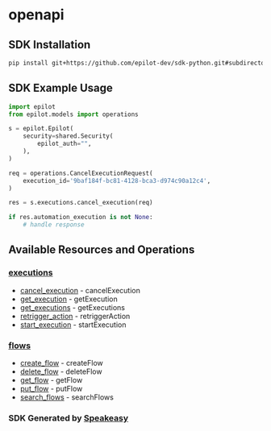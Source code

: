 # openapi

<!-- Start SDK Installation -->
## SDK Installation

```bash
pip install git+https://github.com/epilot-dev/sdk-python.git#subdirectory=automation
```
<!-- End SDK Installation -->

## SDK Example Usage
<!-- Start SDK Example Usage -->
```python
import epilot
from epilot.models import operations

s = epilot.Epilot(
    security=shared.Security(
        epilot_auth="",
    ),
)

req = operations.CancelExecutionRequest(
    execution_id='9baf184f-bc81-4128-bca3-d974c90a12c4',
)

res = s.executions.cancel_execution(req)

if res.automation_execution is not None:
    # handle response
```
<!-- End SDK Example Usage -->

<!-- Start SDK Available Operations -->
## Available Resources and Operations


### [executions](docs/executions/README.md)

* [cancel_execution](docs/executions/README.md#cancel_execution) - cancelExecution
* [get_execution](docs/executions/README.md#get_execution) - getExecution
* [get_executions](docs/executions/README.md#get_executions) - getExecutions
* [retrigger_action](docs/executions/README.md#retrigger_action) - retriggerAction
* [start_execution](docs/executions/README.md#start_execution) - startExecution

### [flows](docs/flows/README.md)

* [create_flow](docs/flows/README.md#create_flow) - createFlow
* [delete_flow](docs/flows/README.md#delete_flow) - deleteFlow
* [get_flow](docs/flows/README.md#get_flow) - getFlow
* [put_flow](docs/flows/README.md#put_flow) - putFlow
* [search_flows](docs/flows/README.md#search_flows) - searchFlows
<!-- End SDK Available Operations -->

### SDK Generated by [Speakeasy](https://docs.speakeasyapi.dev/docs/using-speakeasy/client-sdks)
